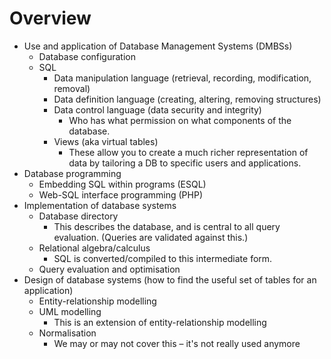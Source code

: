 # Overview

* Use and application of Database Management Systems (DMBSs)
  * Database configuration
  * SQL
    * Data manipulation language (retrieval, recording, modification, removal)
    * Data definition language (creating, altering, removing structures)
    * Data control language (data security and integrity)
      * Who has what permission on what components of the database.
    * Views (aka virtual tables)
      * These allow you to create a much richer representation of data by tailoring a DB to specific users and applications.
* Database programming
  * Embedding SQL within programs (ESQL)
  * Web-SQL interface programming (PHP)
* Implementation of database systems
  * Database directory
    * This describes the database, and is central to all query evaluation. (Queries are validated against this.)
  * Relational algebra/calculus
    * SQL is converted/compiled to this intermediate form.
  * Query evaluation and optimisation
* Design of database systems (how to find the useful set of tables for an application)
  * Entity-relationship modelling
  * UML modelling
    * This is an extension of entity-relationship modelling
  * Normalisation
    * We may or may not cover this – it's not really used anymore
